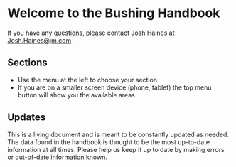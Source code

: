 # Welcome to the Bushing Handbook

If you have any questions, please contact Josh Haines at <Josh.Haines@jm.com>

## Sections

* Use the menu at the left to choose your section
* If you are on a smaller screen device (phone, tablet) the top menu button will show you the available areas.

## Updates

This is a living document and is meant to be constantly updated as needed.  The data found in the handbook is thought to be the most up-to-date information at all times.  Please help us keep it up to date by making errors or out-of-date information known.

